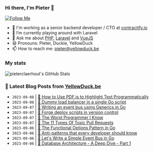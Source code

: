 ### Hi there, I'm Pieter 👋  
[![Follow Me](https://img.shields.io/github/followers/pieterclaerhout?label=Follow&style=social)](https://github.com/pieterclaerhout)

- 🏢 I'm working as a senior backend developer / CTO at [contractify.io](https://contractify.io)
- 🌱 I’m currently playing around with Laravel
- 💬 Ask me about [PHP](https://php.net), [Laravel](http://laravel.com) and [VueJS](https://vuejs.org)
- 😄 Pronouns: Pieter, Duckie, YellowDuck
- 📫 How to reach me: pieter@yellowduck.be

### My stats

![pieterclaerhout's GitHub Stats](https://github-readme-stats.vercel.app/api?username=pieterclaerhout&show_icons=true&count_private=true&line_height=40)

### 📩 Latest Blog Posts from [YellowDuck.be](https://www.yellowduck.be/)
<!-- BLOG-POST-LIST:START -->
- `2023-09-08` | [🔗 How to Use PDF.js to Highlight Text Programmatically](https://www.yellowduck.be/posts/how-to-use-pdf-js-to-highlight-text-programmatically)  
- `2023-09-08` | [🔗 Dummy load balancer in a single Go script](https://www.yellowduck.be/posts/dummy-load-balancer-in-a-single-go-script)  
- `2023-09-07` | [🐥 Writing an event bus using Generics in Go](https://www.yellowduck.be/posts/writing-an-event-bus-using-generics-in-go)  
- `2023-09-07` | [🔗 Forge deploy scripts in version control](https://www.yellowduck.be/posts/forge-deploy-scripts-in-version-control)  
- `2023-09-07` | [🔗 The Worst Programmer I Know](https://www.yellowduck.be/posts/the-worst-programmer-i-know)  
- `2023-09-07` | [🔗 The 11 Types Of Toxic Pull Requests](https://www.yellowduck.be/posts/the-11-types-of-toxic-pull-requests)  
- `2023-09-06` | [🐥 The Functional Options Pattern in Go](https://www.yellowduck.be/posts/the-functional-options-pattern-in-go)  
- `2023-09-06` | [🔗 Anti-patterns that every developer should know](https://www.yellowduck.be/posts/anti-patterns-that-every-developer-should-know)  
- `2023-09-06` | [🔗 Let&#39;s Write a Simple Event Bus in Go](https://www.yellowduck.be/posts/lets-write-a-simple-event-bus-in-go)  
- `2023-09-06` | [🔗 Database Architecture - A Deep Dive - Part 1](https://www.yellowduck.be/posts/database-architecture-a-deep-dive-part-1)  

<!-- BLOG-POST-LIST:END -->
